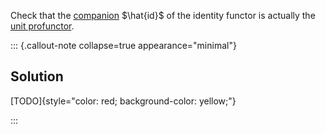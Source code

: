 
Check that the [companion](/docs/math/defs/companion.qmd) $\hat{id}$ of the 
identity functor is actually the 
[unit profunctor](/docs/math/defs/unit_prof.qmd).

::: {.callout-note collapse=true appearance="minimal"}
## Solution
[TODO]{style="color: red; background-color: yellow;"}

:::